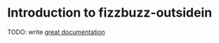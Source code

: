 # Introduction to fizzbuzz-outsidein

TODO: write [great documentation](http://jacobian.org/writing/what-to-write/)

